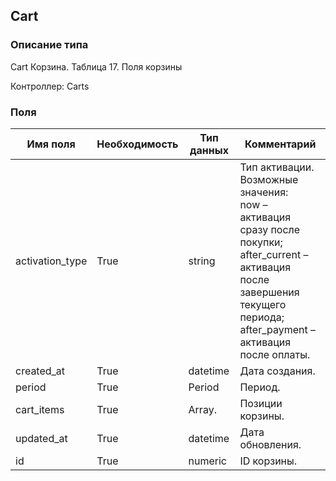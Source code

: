 ## Cart
### Описание типа
Cart
Корзина.
Таблица 17. Поля корзины

Контроллер: Carts
### Поля
| Имя поля | Необходимость | Тип данных | Комментарий |
|---|---|---|---|
|activation_type|True|string|Тип активации.<br/>Возможные значения:	<br/>now – активация сразу после покупки;<br/>after_current – активация после завершения текущего периода;<br/>after_payment – активация после оплаты.<br/>|
|created_at|True|datetime|Дата создания.<br/>|
|period|True|Period|Период.<br/>|
|cart_items|True|Array.<CartItems>|Позиции корзины.<br/>|
|updated_at|True|datetime|Дата обновления.<br/>|
|id|True|numeric|ID корзины.<br/>|
